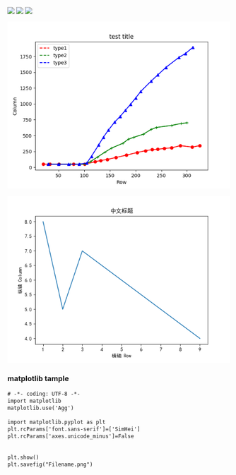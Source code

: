 ![](https://travis-ci.com/JamesHopbourn/matplotlib-with-travis.svg?branch=develop) ![](https://img.shields.io/github/last-commit/JamesHopbourn/matplotlib-with-travis/develop?style=flat-square) ![](https://img.shields.io/github/commit-activity/m/JamesHopbourn/matplotlib-with-travis?logo=green)

![](https://raw.githubusercontent.com/JamesHopbourn/matplotlib-with-travis/master/Demo.png)

![](https://raw.githubusercontent.com/JamesHopbourn/matplotlib-with-travis/resource/Chinese.png)

### matplotlib tample
```
# -*- coding: UTF-8 -*-
import matplotlib
matplotlib.use('Agg')

import matplotlib.pyplot as plt
plt.rcParams['font.sans-serif']=['SimHei']
plt.rcParams['axes.unicode_minus']=False


plt.show()
plt.savefig("Filename.png")
```
